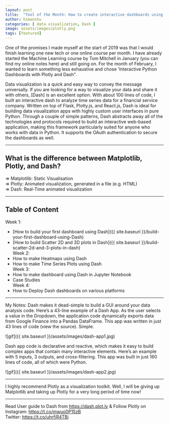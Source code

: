 ```yaml
---
layout: post
title:  "Tool of the Month: How to create interactive dashboards using Dash by Plotly?"
author: himanshu
categories: [ data visualization, Dash ]
image: assets/images/plotly.png
tags: [featured]
---
```

One of the promises I made myself at the start of 2019 was that I would finish learning one new tech or one online course per month. I have already started the Machine Learning course by Tom Mitchell in January (you can find my online notes here) and still going on. For the month of February, I wanted to learn something less exhaustive and chose 'Interactive Python Dashboards with Plotly and Dash".

Data visualization is a quick and easy way to convey the message universally. If you are looking for a way to visualize your data and share it with others, [Dash] is an excellent option. With about 100 lines of code, I built an interactive dash to analyze time series data for a financial service company. Written on top of Flask, Plotly.js, and React.js, Dash is ideal for building data visualization apps with highly custom user interfaces in pure Python. Through a couple of simple patterns, Dash abstracts away all of the technologies and protocols required to build an interactive web-based application, making this framework particularly suited for anyone who works with data in Python. It supports the OAuth authentication to secure the dashboards as well.


---

## What is the difference between Matplotlib, Plotly, and Dash?
=> Matplotlib: Static Visualisation <br>
=> Plotly: Animated visualization, generated in a file (e.g. HTML) <br>
=> Dash: Real-Time animated visualization <br>


---

## Table of Content
Week 1:
- [How to build your first dashboard using Dash]({{ site.baseurl }}/build-your-first-dashboard-using-Dash)
- [How to build Scatter 2D and 3D plots in Dash]({{ site.baseurl }}/build-scatter-2d-and-3-plots-in-dash) <br>
Week 2:
- How to make Heatmaps using Dash
- How to make Time Series Plots using Dash <br>
Week 3:
- How to make dashboard using Dash in Jupyter Notebook
- Case Studies <br>
Week 4:
- How to Deploy Dash dashboards on various platforms

---

My Notes:
Dash makes it dead-simple to build a GUI around your data analysis code. Here’s a 43-line example of a Dash App. As the user selects a value in the Dropdown, the application code dynamically exports data from Google Finance into a Pandas DataFrame. This app was written in just 43 lines of code (view the source). Simple.

![gif]({{ site.baseurl }}/assets/images/dash-app1.jpg)


Dash app code is declarative and reactive, which makes it easy to build complex apps that contain many interactive elements. Here’s an example with 5 inputs, 3 outputs, and cross-filtering. This app was built in just 160 lines of code, all of which were Python.

![gif]({{ site.baseurl }}/assets/images/dash-app2.jpg)

---

I highly recommend Plotly as a visualization toolkit. Well, I will be giving up Matplotlib and taking up Plotly for a very long period of time now!


---

Read User guide to Dash from https://dash.plot.ly & Follow Plotly on <br>
Instagram: https://t.co/mwuo0P15zB <br>
Twitter: https://t.co/uhrfjR4TBj <br>